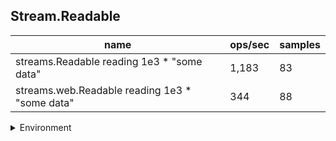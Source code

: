 ## Stream.Readable

|name|ops/sec|samples|
|-|-|-|
|streams.Readable reading 1e3 * "some data"|1,183|83|
|streams.web.Readable reading 1e3 * "some data"|344|88|


<details>
<summary>Environment</summary>

* __Machine:__ linux x64 | 2 vCPUs | 6.8GB Mem
* __Run:__ Tue Oct 24 2023 17:42:41 GMT+0000 (Coordinated Universal Time)
</details>

<!--
{"environment":{"platform":"linux","arch":"x64","cpus":2,"totalMemory":6.7597503662109375},"benchmarks":[{"name":"streams.Readable reading 1e3 * \"some data\"","opsSec":1182.5566479242207,"samples":5},{"name":"streams.web.Readable reading 1e3 * \"some data\"","opsSec":344.02915532067453,"samples":6}]}-->

